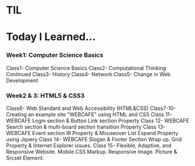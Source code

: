 # TIL
<h1>Today I Learned...</h1>    
<h3>Week1: Computer Science Basics</h3>  
Class1- Computer Science Basics  
Class2- Computational Thinking Continued  
Class3- History  
Class4- Network  
Class5- Change in Web Development  
<h3>Week2 & 3: HTML5 & CSS3</h3>  
Class6- Web Standard and Web Accessibility (HTML&CSS)   
Class7-10- Creating an example site "WEBCAFE" using HTML and CSS  
Class 11- WEBCAFE Login section & Button Link section Property  
Class 12- WEBCAFE Search section & multi-board section transition  Property  
Class 13- WEBCAFE Event section IR Property & Mouseover List Expand Property using Jquery  
Class 14- WEBCAFE Slogan & Footer Section Wrap up. Grid Property & Internet Explorer issues.   
Class 15- Flexible, Adaptive, and Responsive Website. Mobile CSS Markup. Responsive Image. Picture & Srcset Element.       

